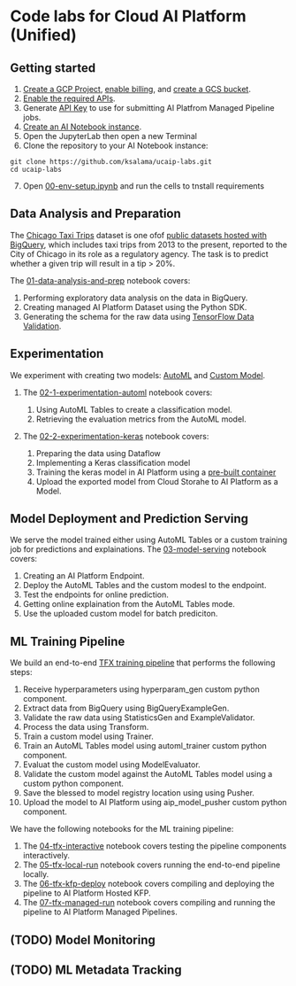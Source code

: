 # Code labs for Cloud AI Platform (Unified)

## Getting started

1. [Create a GCP Project](https://cloud.google.com/resource-manager/docs/creating-managing-projects#console), [enable billing](https://cloud.google.com/billing/docs/how-to/modify-project), and [create a GCS bucket](https://cloud.google.com/storage/docs/creating-buckets).
2. [Enable the required APIs](https://cloud.google.com/endpoints/docs/openapi/enable-api).
3. Generate [API Key](https://cloud.google.com/docs/authentication/api-keys) to use for submitting AI Platfrom Managed Pipeline jobs.
4. [Create an AI Notebook instance](https://cloud.google.com/ai-platform/notebooks/docs/create-new).
5. Open the JupyterLab then open a new Terminal
6. Clone the repository to your AI Notebook instance:
```
git clone https://github.com/ksalama/ucaip-labs.git
cd ucaip-labs
```
7. Open [00-env-setup.ipynb](00-env-setup.ipynb) and run the cells to tnstall requirements

## Data Analysis and Preparation

The [Chicago Taxi Trips](https://pantheon.corp.google.com/marketplace/details/city-of-chicago-public-data/chicago-taxi-trips) dataset is one ofof [public datasets hosted with BigQuery](https://cloud.google.com/bigquery/public-data/), which includes taxi trips from 2013 to the present, reported to the City of Chicago in its role as a regulatory agency. The task is to predict whether a given trip will result in a tip > 20%.

The [01-data-analysis-and-prep](01-data-analysis-and-prep.ipynb) notebook covers:
1. Performing exploratory data analysis on the data in BigQuery.
2. Creating managed AI Platform Dataset using the Python SDK.
3. Generating the schema for the raw data using [TensorFlow Data Validation](https://www.tensorflow.org/tfx/guide/tfdv).


## Experimentation

We experiment with creating two models: [AutoML](https://cloud.google.com/ai-platform-unified/docs/training/training) and [Custom Model](https://cloud.google.com/ai-platform-unified/docs/training/create-model-custom-training). 

1. The [02-1-experimentation-automl](02-1-experimentation-automl.ipynb) notebook covers:
    1. Using AutoML Tables to create a classification model.
    2. Retrieving the evaluation metrics from the AutoML model.

2. The [02-2-experimentation-keras](02-2-experimentation-keras.ipynb) notebook covers:
    1. Preparing the data using Dataflow
    2. Implementing a Keras classification model
    3. Training the keras model in AI Platform using a [pre-built container](https://cloud.google.com/ai-platform-unified/docs/training/pre-built-containers)
    4. Upload the exported model from Cloud Storahe to AI Platform as a Model.

## Model Deployment and Prediction Serving

We serve the model trained either using AutoML Tables or a custom training job for predictions and explainations.
The [03-model-serving](03-model-serving.ipynb) notebook covers:
1. Creating an AI Platform Endpoint.
2. Deploy the AutoML Tables and the custom modesl to the endpoint.
4. Test the endpoints for online prediction.
5. Getting online explaination from the AutoML Tables mode.
5. Use the uploaded custom model for batch prediciton.

## ML Training Pipeline

We build an end-to-end [TFX training pipeline](tfx_pipline) that performs the following steps:
1. Receive hyperparameters using hyperparam_gen custom python component.
2. Extract data from BigQuery using BigQueryExampleGen.
3. Validate the raw data using StatisticsGen and ExampleValidator.
4. Process the data using Transform.
5. Train a custom model using Trainer.
6. Train an AutoML Tables model using automl_trainer custom python component.
7. Evaluat the custom model using ModelEvaluator.
8. Validate the custom model against the AutoML Tables model using a custom python component.
9. Save the blessed to model registry location using using Pusher.
10. Upload the model to AI Platform using aip_model_pusher custom python component.

We have the following notebooks for the ML training pipeline:
1. The [04-tfx-interactive](04-tfx-interactive.ipynb) notebook covers testing the pipeline components interactively.
2. The [05-tfx-local-run](05-tfx-local-run.ipynb) notebook covers running the end-to-end pipeline locally.
3. The [06-tfx-kfp-deploy](06-tfx-kfp-deploy.ipynb) notebook covers compiling and deploying the pipeline to AI Platform Hosted KFP.
4. The [07-tfx-managed-run](07-tfx-managed-run.ipynb) notebook covers compiling and running the pipeline to AI Platform Managed Pipelines.


## (TODO) Model Monitoring

## (TODO) ML Metadata Tracking




